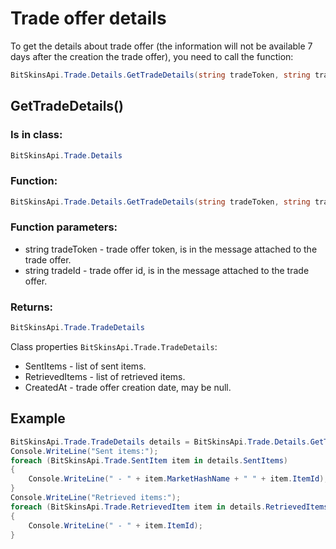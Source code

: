﻿# Trade offer details

To get the details about trade offer (the information will not be available 7 days after the creation the trade offer), you need to call the function:

```csharp
BitSkinsApi.Trade.Details.GetTradeDetails(string tradeToken, string tradeId);
```

## GetTradeDetails()

### Is in class:

```csharp
BitSkinsApi.Trade.Details
```

### Function:

```csharp
BitSkinsApi.Trade.Details.GetTradeDetails(string tradeToken, string tradeId);
```

### Function parameters:
* string tradeToken - trade offer token, is in the message attached to the trade offer.
* string tradeId - trade offer id, is in the message attached to the trade offer.

### Returns:

```csharp
BitSkinsApi.Trade.TradeDetails
```

Class properties ```BitSkinsApi.Trade.TradeDetails```:
* SentItems - list of sent items.
* RetrievedItems - list of retrieved items.
* CreatedAt - trade offer creation date, may be null.

## Example

```csharp
BitSkinsApi.Trade.TradeDetails details = BitSkinsApi.Trade.Details.GetTradeDetails("trade token", "trade id");
Console.WriteLine("Sent items:");
foreach (BitSkinsApi.Trade.SentItem item in details.SentItems)
{
    Console.WriteLine(" - " + item.MarketHashName + " " + item.ItemId);
}
Console.WriteLine("Retrieved items:");
foreach (BitSkinsApi.Trade.RetrievedItem item in details.RetrievedItems)
{
    Console.WriteLine(" - " + item.ItemId);
}
```
